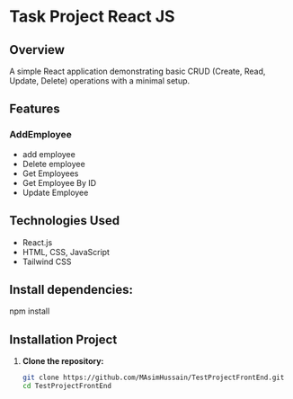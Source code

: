 # Task Project React JS

## Overview

A simple React application demonstrating basic CRUD (Create, Read, Update, Delete) operations with a minimal setup.

## Features

### AddEmployee
- add employee
- Delete employee
- Get Employees
- Get Employee By ID
- Update Employee

## Technologies Used

- React.js
- HTML, CSS, JavaScript
- Tailwind CSS

## Install dependencies:

npm install

## Installation Project
1. **Clone the repository:**

   ```bash
   git clone https://github.com/MAsimHussain/TestProjectFrontEnd.git
   cd TestProjectFrontEnd